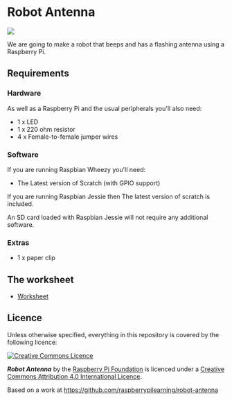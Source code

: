 # Robot Antenna

![](cover.png)

We are going to make a robot that beeps and has a flashing antenna using a Raspberry Pi.

## Requirements

### Hardware

As well as a Raspberry Pi and the usual peripherals you'll also need:

- 1 x LED
- 1 x 220 ohm resistor
- 4 x Female-to-female jumper wires

### Software

If you are running Raspbian Wheezy you'll need:

- The Latest version of Scratch (with GPIO support)
 
If you are running Raspbian Jessie then The latest version of scratch is included.


An SD card loaded with Raspbian Jessie will not require any additional software.

### Extras

- 1 x paper clip

## The worksheet

- [Worksheet](worksheet.md)

## Licence

Unless otherwise specified, everything in this repository is covered by the following licence:

[![Creative Commons Licence](http://i.creativecommons.org/l/by-sa/4.0/88x31.png)](http://creativecommons.org/licenses/by-sa/4.0/)

***Robot Antenna*** by the [Raspberry Pi Foundation](http://raspberrypi.org) is licenced under a [Creative Commons Attribution 4.0 International Licence](http://creativecommons.org/licenses/by-sa/4.0/).

Based on a work at https://github.com/raspberrypilearning/robot-antenna

